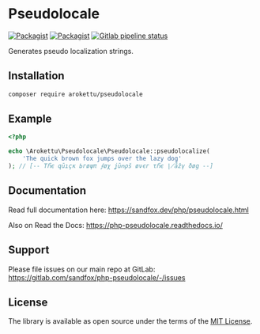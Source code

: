 # Pseudolocale

[![Packagist](https://img.shields.io/packagist/v/arokettu/pseudolocale.svg?style=flat-square)](https://packagist.org/packages/arokettu/pseudolocale)
[![Packagist](https://img.shields.io/packagist/l/arokettu/pseudolocale.svg?style=flat-square)](https://opensource.org/licenses/MIT)
[![Gitlab pipeline status](https://img.shields.io/gitlab/pipeline/sandfox/php-pseudolocale/master.svg?style=flat-square)](https://gitlab.com/sandfox/php-pseudolocale/-/pipelines)

Generates pseudo localization strings.

## Installation

```bash
composer require arokettu/pseudolocale
```

## Example

```php
<?php

echo \Arokettu\Pseudolocale\Pseudolocale::pseudolocalize(
    'The quick brown fox jumps over the lazy dog'
); // [-- TႬє զūıçк Ьгøψπ ⨍øχ ʝūოρš øνєг τႬє ∤åẑγ ðøց --]
```

## Documentation

Read full documentation here: <https://sandfox.dev/php/pseudolocale.html>

Also on Read the Docs: <https://php-pseudolocale.readthedocs.io/>

## Support

Please file issues on our main repo at GitLab: <https://gitlab.com/sandfox/php-pseudolocale/-/issues>

## License

The library is available as open source under the terms of the [MIT License].

[MIT License]:  https://opensource.org/licenses/MIT
